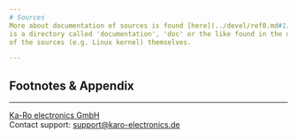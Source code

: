 ```yaml
---
# Sources
More about documentation of sources is found [here](../devel/ref0.md#1), but usually there
is a directory called 'documentation', 'doc' or the like found in the directory
of the sources (e.g. Linux kernel) themselves.

---
```

## Footnotes & Appendix

---
[Ka-Ro electronics GmbH](https://www.karo-electronics.de)  
Contact support: support@karo-electronics.de